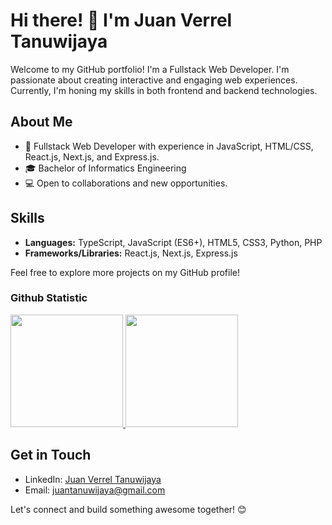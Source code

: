 # Hi there! 👋 I'm Juan Verrel Tanuwijaya

Welcome to my GitHub portfolio! I'm a Fullstack Web Developer. I'm passionate about creating interactive and engaging web experiences. Currently, I'm honing my skills in both frontend and backend technologies.

## About Me

- 💼 Fullstack Web Developer with experience in JavaScript, HTML/CSS, React.js, Next.js, and Express.js.
- 🎓 Bachelor of Informatics Engineering
- 💻 Open to collaborations and new opportunities.

## Skills

- **Languages:** TypeScript, JavaScript (ES6+), HTML5, CSS3, Python, PHP
- **Frameworks/Libraries:** React.js, Next.js, Express.js

Feel free to explore more projects on my GitHub profile!

### Github Statistic
<p align="left">
<a href="https://github.com/juan-vrrl">
  <img height="180em" src="https://github-readme-stats-eight-theta.vercel.app/api?username=juan-vrrl&show_icons=true&theme=algolia&include_all_commits=true&count_private=true"/>
  <img height="180em" src="https://github-readme-stats-eight-theta.vercel.app/api/top-langs/?username=juan-vrrl&layout=compact&layout=compact&theme=algolia"/>
</a>
</p>

## Get in Touch

- LinkedIn: [Juan Verrel Tanuwijaya](https://www.linkedin.com/in/juan-verrel-tanuwijaya-389293291/)
- Email: juantanuwijaya@gmail.com

Let's connect and build something awesome together! 😊
